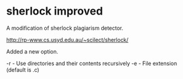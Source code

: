 sherlock improved
========

A modification of sherlock plagiarism detector.

http://rp-www.cs.usyd.edu.au/~scilect/sherlock/

Added a new option.

-r - Use directories and their contents recursively
-e - File extension (default is .c)
